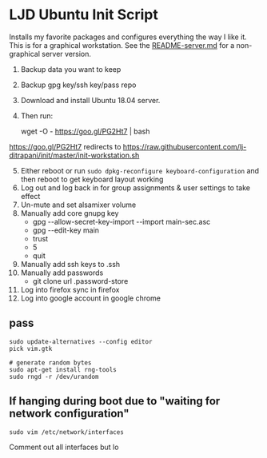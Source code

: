 LJD Ubuntu Init Script
===============================================================================

Installs my favorite packages and configures everything the way I like it.
This is for a graphical workstation.
See the [README-server.md](README-server.md) for a non-graphical server version.

1.  Backup data you want to keep
2.  Backup gpg key/ssh key/pass repo
3.  Download and install Ubuntu 18.04 server.
4.  Then run:

    wget -O - https://goo.gl/PG2Ht7 | bash

<https://goo.gl/PG2Ht7> redirects to
<https://raw.githubusercontent.com/lj-ditrapani/init/master/init-workstation.sh>


5. Either reboot or run `sudo dpkg-reconfigure keyboard-configuration`
  and then reboot to get keyboard layout working
6. Log out and log back in for group assignments & user settings to take effect
7. Un-mute and set alsamixer volume
8. Manually add core gnupg key
    - gpg --allow-secret-key-import --import main-sec.asc
    - gpg --edit-key main
    - trust
    - 5
    - quit
9. Manually add ssh keys to .ssh
10. Manually add passwords
    - git clone url .password-store
11. Log into firefox sync in firefox
12. Log into google account in google chrome


pass
----

    sudo update-alternatives --config editor
    pick vim.gtk

    # generate random bytes
    sudo apt-get install rng-tools
    sudo rngd -r /dev/urandom


If hanging during boot due to "waiting for network configuration"
-----------------------------------------------------------------

    sudo vim /etc/network/interfaces

Comment out all interfaces but lo
